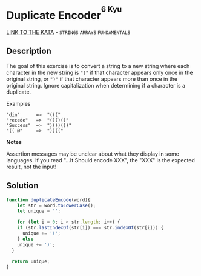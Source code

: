 # Duplicate Encoder<sup><sup>6 Kyu</sup></sup>
[LINK TO THE KATA](https://www.codewars.com/kata/54b42f9314d9229fd6000d9c) - `STRINGS` `ARRAYS` `FUNDAMENTALS`

## Description
The goal of this exercise is to convert a string to a new string where each character in the new string is `"("` if that character appears only once in the original string, or `")"` if that character appears more than once in the original string. Ignore capitalization when determining if a character is a duplicate.

Examples
```
"din"      =>  "((("
"recede"   =>  "()()()"
"Success"  =>  ")())())"
"(( @"     =>  "))((" 
```
**Notes**

Assertion messages may be unclear about what they display in some languages. If you read "...It Should encode XXX", the "XXX" is the expected result, not the input!

## Solution
```javascript
function duplicateEncode(word){
    let str = word.toLowerCase();
    let unique = '';

    for (let i = 0; i < str.length; i++) {
    if (str.lastIndexOf(str[i]) === str.indexOf(str[i])) {
      unique += '(';
    } else
    unique += ')';
  }
  
  return unique;
}
```